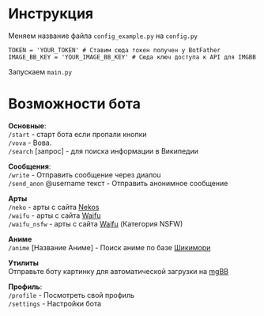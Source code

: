 # Инструкция

Меняем название файла `config_example.py` на `config.py`
```Config
TOKEN = 'YOUR_TOKEN' # Ставим сюда токен получен у BotFather
IMAGE_BB_KEY = 'YOUR_IMAGE_BB_KEY' # Сюда ключ доступа к API для IMGBB
```
Запускаем `main.py`

# Возможности бота

**Основные**:  
`/start` - старт бота если пропали кнопки  
`/vova` - Вова.  
`/search` [запрос] - для поиска информации в Википедии  


**Сообщения**:  
`/write` - Отправить сообщение через диалоu    
`/send_anon` @username текст - Отправить анонимное сообщение  

**Арты**  
`/neko` - арты с сайта [Nekos](http://nekos.life)  
`/waifu` - арты с сайта [Waifu](http://waifu.pics)  
`/waifu_nsfw` - арты с сайта [Waifu](http://waifu.pics) (Категория NSFW)  

**Аниме**  
`/anime` [Название Аниме] - Поиск аниме по базе [Шикимори](http://shikimori.one/)  

**Утилиты**  
Отправьте боту картинку для автоматической загрузки на [mgBB](https://imgbb.com/)  

**Профиль**:  
`/profile` - Посмотреть свой профиль  
`/settings` - Настройки бота  
